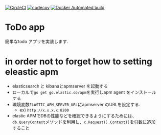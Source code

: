 
[![CircleCI](https://circleci.com/gh/lottotto/todo-app.svg?style=svg)](https://circleci.com/gh/lottotto/todo-app)
[![codecov](https://codecov.io/gh/lottotto/todo-app/branch/main/graph/badge.svg?token=HPYQ70GGG3)](https://codecov.io/gh/lottotto/todo-app)
[![Docker Automated build](https://img.shields.io/docker/automated/danish9966/todo-app)](https://hub.docker.com/repository/docker/danish9966/todo-app)
# ToDo app
簡単なtodo アプリを実装します.


# in order not to forget how to setting eleastic apm

- elasticsearch と kibanaとapmserver を起動する
- ローカルで`go get go.elastic.co/apm`を実行しapm agent をインストールする
- 環境変数`ELASTIC_APM_SERVER_URL`にapmserver のURLを設定する.
  - ex) `http://x.x.x.x:8200`
- elastic APMでDBの性能などを確認できるようにするためには、`db.QueryContext`メソッドを利用し、`c.Request().Context()`を引数に追加すること